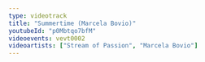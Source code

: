 ```yaml
---
type: videotrack
title: "Summertime (Marcela Bovio)"
youtubeId: "p0Mbtqo7bfM"
videoevents: vevt0002
videoartists: ["Stream of Passion", "Marcela Bovio"]
---
```

